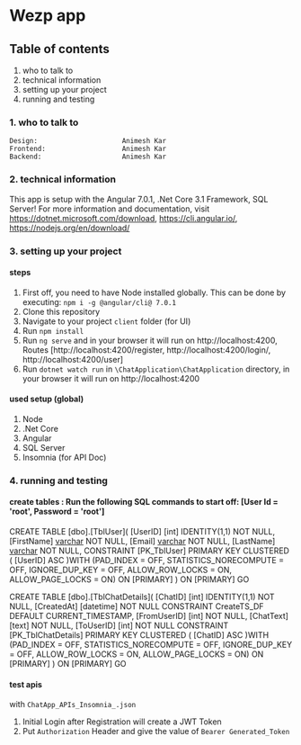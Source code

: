 # Wezp app

## Table of contents

1. who to talk to
2. technical information
3. setting up your project
4. running and testing

### 1. who to talk to
```
Design:                     Animesh Kar
Frontend:                   Animesh Kar
Backend:                    Animesh Kar
```

### 2. technical information
This app is setup with the Angular 7.0.1, .Net Core 3.1 Framework, SQL Server!
For more information and documentation, visit https://dotnet.microsoft.com/download, https://cli.angular.io/, https://nodejs.org/en/download/

### 3. setting up your project

#### steps
1. First off, you need to have Node installed globally. This can be done by executing: ```npm i -g @angular/cli@ 7.0.1``` 
2. Clone this repository
3. Navigate to your project `client` folder (for UI)
3. Run ```npm install```
5. Run ```ng serve``` and in your browser it will run on http://localhost:4200, Routes [http://localhost:4200/register, http://localhost:4200/login/, http://localhost:4200/user]
6. Run ```dotnet watch run``` in `\ChatApplication\ChatApplication` directory, in your browser it will run on http://localhost:4200


#### used setup (global)

1. Node
2. .Net Core 
3. Angular
4. SQL Server
5. Insomnia (for API Doc)


### 4. running and testing

#### create tables : Run the following SQL commands to start off: [User Id = 'root', Password = 'root']
   
CREATE TABLE [dbo].[TblUser](
    [UserID] [int] IDENTITY(1,1) NOT NULL,
    [FirstName] [varchar](50) NOT NULL,
    [Email] [varchar](50) NOT NULL,
    [LastName] [varchar](50) NOT NULL,
 CONSTRAINT [PK_TblUser] PRIMARY KEY CLUSTERED
(
    [UserID] ASC
)WITH (PAD_INDEX = OFF, STATISTICS_NORECOMPUTE = OFF, IGNORE_DUP_KEY = OFF, ALLOW_ROW_LOCKS = ON, ALLOW_PAGE_LOCKS = ON) ON [PRIMARY]
) ON [PRIMARY]
GO

CREATE TABLE [dbo].[TblChatDetails](
    [ChatID] [int] IDENTITY(1,1) NOT NULL,
    [CreatedAt] [datetime] NOT NULL CONSTRAINT CreateTS_DF DEFAULT CURRENT_TIMESTAMP,
    [FromUserID] [int] NOT NULL,
    [ChatText] [text] NOT NULL,
    [ToUserID] [int] NOT NULL
 CONSTRAINT [PK_TblChatDetails] PRIMARY KEY CLUSTERED
(
    [ChatID] ASC
)WITH (PAD_INDEX = OFF, STATISTICS_NORECOMPUTE = OFF, IGNORE_DUP_KEY = OFF, ALLOW_ROW_LOCKS = ON, ALLOW_PAGE_LOCKS = ON) ON [PRIMARY]
) ON [PRIMARY]
GO

#### test apis 
with `ChatApp_APIs_Insomnia_.json`

1. Initial Login after Registration will create a JWT Token
2. Put ``Authorization`` Header and give the value of `Bearer Generated_Token`
